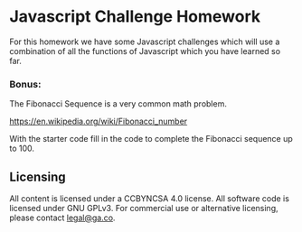 # Javascript Challenge Homework

For this homework we have some Javascript challenges which will use a combination of all the functions of Javascript which you have learned so far. 



### Bonus:

The Fibonacci Sequence is a very common math problem.

https://en.wikipedia.org/wiki/Fibonacci_number

With the starter code fill in the code to complete the Fibonacci sequence up to 100. 


## Licensing
All content is licensed under a CC­BY­NC­SA 4.0 license.
All software code is licensed under GNU GPLv3. For commercial use or alternative licensing, please contact legal@ga.co.
